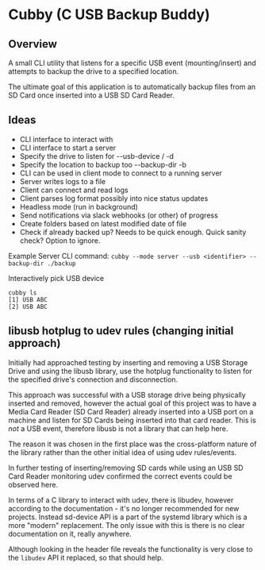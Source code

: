 # Cubby (C USB Backup Buddy)

## Overview
A small CLI utility that listens for a specific USB event (mounting/insert) and attempts to backup the drive to a specified location.

The ultimate goal of this application is to automatically backup files from an SD Card once inserted into a USB SD Card Reader.

## Ideas
- CLI interface to interact with
- CLI interface to start a server
- Specify the drive to listen for --usb-device / -d
- Specify the location to backup too --backup-dir -b
- CLI can be used in client mode to connect to a running server
- Server writes logs to a file
- Client can connect and read logs
- Client parses log format possibly into nice status updates
- Headless mode (run in background)
- Send notifications via slack webhooks (or other) of progress
- Create folders based on latest modified date of file
- Check if already backed up? Needs to be quick enough. Quick sanity check? Option to ignore.

Example Server CLI command:
`cubby --mode server --usb <identifier> --backup-dir ./backup`

Interactively pick USB device
```
cubby ls
[1] USB ABC
[2] USB ABC
```

## libusb hotplug to udev rules (changing initial approach)

Initially had approached testing by inserting and removing a USB Storage Drive and using the libusb library, use the hotplug functionality to listen for the specified drive's connection and disconnection.

This approach was successful with a USB storage drive being physically inserted and removed, however the actual goal of this project was to have a Media Card Reader (SD Card Reader) already inserted into a USB port on a machine and listen for SD Cards being inserted into that card reader. This is *not* a USB event, therefore libusb is not a library that can help here.

The reason it was chosen in the first place was the cross-platform nature of the library rather than the other initial idea of using udev rules/events.

In further testing of inserting/removing SD cards while using an USB SD Card Reader monitoring udev confirmed the correct events could be observed here.

In terms of a C library to interact with udev, there is libudev, however according to the documentation - it's no longer recommended for new projects. Instead sd-device API is a part of the systemd library which is a more "modern" replacement. The only issue with this is there is no clear documentation on it, really anywhere.

Although looking in the header file reveals the functionality is very close to the `libudev` API it replaced, so that should help.


